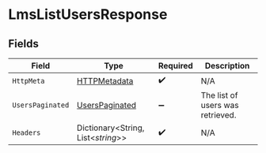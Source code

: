 # LmsListUsersResponse


## Fields

| Field                                                       | Type                                                        | Required                                                    | Description                                                 |
| ----------------------------------------------------------- | ----------------------------------------------------------- | ----------------------------------------------------------- | ----------------------------------------------------------- |
| `HttpMeta`                                                  | [HTTPMetadata](../../Models/Components/HTTPMetadata.md)     | :heavy_check_mark:                                          | N/A                                                         |
| `UsersPaginated`                                            | [UsersPaginated](../../Models/Components/UsersPaginated.md) | :heavy_minus_sign:                                          | The list of users was retrieved.                            |
| `Headers`                                                   | Dictionary<String, List<*string*>>                          | :heavy_check_mark:                                          | N/A                                                         |